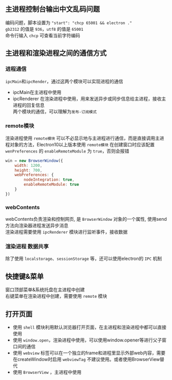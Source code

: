 ## 主进程控制台输出中文乱码问题
编码问题，脚本设置为 `"start": "chcp 65001 && electron ."`   
`gb2312` 的值是 `936`，`utf8` 的值是 `65001`  
命令行输入 `chcp` 可查看当前字符编码

## 主进程和渲染进程之间的通信方式
### 进程通信
`ipcMain`和`ipcRender`，通过这两个模块可以实现进程的通信
* ipcMain在主进程中使用
* ipcRenderer 在渲染进程中使用，用来发送异步或同步信息给主进程，接收主进程的回复信息  
两个模块的通信，可以理解为`发布-订阅模式`

### remote模块
渲染进程使用 `remote模块` 可以不必显示地与主进程进行通信，而是直接调用主进程对象的方法，Electron10以上版本使用 `remote模块` 在创建窗口时应该配置 `wenPreferences` 的 `enableRemoteModule` 为 `true`，否则会报错
```javascript
win = new BrowserWindow({
    width: 1200,
    height: 700,
    webPreferences: {
        nodeIntegration: true,
        enableRemoteModule: true
    }
})
```

### webContents
webContents负责渲染和控制网页, 是 `BrowserWindow` 对象的一个属性, 使用send方法向渲染器进程发送异步消息  
渲染进程需要使用 `ipcRenderer` 模块进行监听事件，接收数据

### 渲染进程 数据共享
除了使用 `localstorage`、`sessionStorage` 等，还可以使用electron的 `IPC` 机制  

## 快捷键&菜单
窗口顶部菜单&系统托盘在主进程中创建  
右键菜单在渲染进程中创建，需要使用 `remote` 模块

## 打开页面
* 使用 `shell` 模块利用默认浏览器打开页面，在主进程和渲染进程中都可以直接使用
* 使用 `window.open`，渲染进程中使用，可以使用window.opener等进行父子窗口间的通信
* 使用 `webview` 标签可以在一个独立的frame和进程里显示外部web内容，需要在createWindow时启用 `webviewTag` 不建议使用。或者使用BrowserView替代
* 使用 `BrowserView` ，主进程中使用